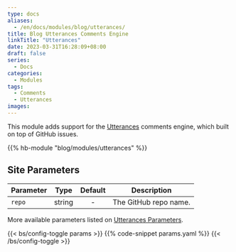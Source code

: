 ```yaml
---
type: docs
aliases:
  - /en/docs/modules/blog/utterances/
title: Blog Utterances Comments Engine
linkTitle: "Utterances"
date: 2023-03-31T16:28:09+08:00
draft: false
series:
  - Docs
categories:
  - Modules
tags:
  - Comments
  - Utterances
images:
---
```


This module adds support for the [Utterances](https://utteranc.es) comments engine, which built on top of GitHub issues.

<!--more-->

{{% hb-module "blog/modules/utterances" %}}

## Site Parameters

| Parameter |  Type  | Default | Description           |
| --------- | :----: | :-----: | --------------------- |
| `repo`    | string |    -    | The GitHub repo name. |

More available parameters listed on [Utterances Parameters](https://hugomods.com/en/docs/comment-engines/utterances/#site-parameters).

{{< bs/config-toggle params >}}
{{% code-snippet params.yaml %}}
{{< /bs/config-toggle >}}
